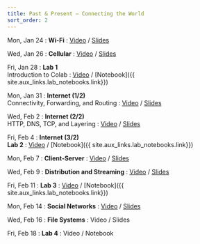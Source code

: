 ```yaml
---
title: Past & Present — Connecting the World
sort_order: 2
---
```


Mon, Jan 24
: **Wi-Fi**
  : [Video](https://courses.grainger.illinois.edu/ece101/sp2022/lectures/ECE101-S22-LECTURE-03.mp4) / [Slides](https://www.dropbox.com/s/po8kicwkm14m24l/101-003-wifi.pdf?dl=0)

Wed, Jan 26
: **Cellular**
  : [Video](https://courses.grainger.illinois.edu/ece101/sp2022/lectures/ECE101-S22-LECTURE-04.mp4) / [Slides](https://www.dropbox.com/s/311102wr66lt3xx/101-004-cellular.pdf?dl=0)

Fri, Jan 28
: **Lab 1** <br/>Introduction to Colab
  : [Video](https://courses.grainger.illinois.edu/ece101/sp2022/labs/ECE101-S22-LAB-01.mp4) / [Notebook]({{ site.aux_links.lab_notebooks.link}})

Mon, Jan 31
: **Internet (1/2)** <br/> Connectivity, Forwarding, and Routing
  : [Video](https://courses.grainger.illinois.edu/ece101/sp2022/lectures/ECE101-S22-LECTURE-05.mp4) / [Slides](https://www.dropbox.com/s/v2g8gbhot59n21a/101-005-internet1.pdf?dl=0)

Wed, Feb 2
: **Internet (2/2)** <br/> HTTP, DNS, TCP, and Layering
  : [Video](https://courses.grainger.illinois.edu/ece101/sp2022/lectures/ECE101-S22-LECTURE-06.mp4) / [Slides](https://www.dropbox.com/s/mhxu6i60x1o3xe0/101-006-internet2.pdf?dl=0)

Fri, Feb 4
: **Internet (3/2)** <br/> **Lab 2**
  : [Video](https://courses.grainger.illinois.edu/ece101/sp2022/labs/ECE101-S22-LAB-02.mp4) / [Notebook]({{ site.aux_links.lab_notebooks.link}})

Mon, Feb 7
: **Client-Server**
  : [Video](https://courses.grainger.illinois.edu/ece101/sp2022/lectures/ECE101-S22-LECTURE-07.mp4) / [Slides](https://www.dropbox.com/scl/fi/o98afd1dvoyx4wq4fjsyg/101-007-client-server.pptx?dl=0&rlkey=3v9s0mqe3ruxh31cokp1l6yeq)

Wed, Feb 9
: **Distribution and Streaming**
  : [Video](https://courses.grainger.illinois.edu/ece101/sp2022/lectures/ECE101-S22-LECTURE-08.mp4) / [Slides](https://www.dropbox.com/s/x74ybeltuqhhua3/101-008-distribution-and-streaming.pptx?dl=0)

Fri, Feb 11
: **Lab 3**
  : [Video](https://courses.grainger.illinois.edu/ece101/sp2022/labs/ECE101-S22-LAB-03.mp4) / [Notebook]({{ site.aux_links.lab_notebooks.link}})

Mon, Feb 14
: **Social Networks**
  : [Video](https://courses.grainger.illinois.edu/ece101/sp2022/lectures/ECE101-S22-LECTURE-09.mp4) / [Slides](https://www.dropbox.com/s/kefdh3t0av8kct1/101-009-social-networks.pptx?dl=0)

Wed, Feb 16
: **File Systems**
  : Video / Slides

Fri, Feb 18
: **Lab 4**
  : Video / Notebook